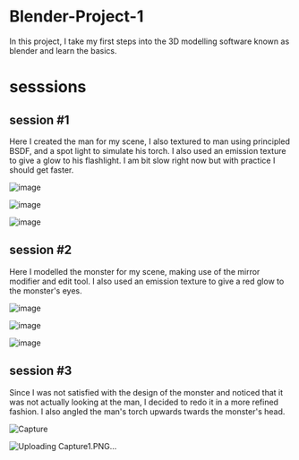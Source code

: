 # Blender-Project-1
In this project, I take my first steps into the 3D modelling software known as blender and learn the basics.

# sesssions
## session #1
Here I created the man for my scene, I also textured to man using principled BSDF, and a spot light to simulate his torch. I also used an emission texture to give a glow to his flashlight. I am bit slow right now but with practice I should get faster.

![image](https://github.com/Da-rab/Blender-Project-1/assets/174678233/d7edfeca-ff28-40a6-af2b-6b06e0feede2)

![image](https://github.com/Da-rab/Blender-Project-1/assets/174678233/f273f228-3be2-422d-88ba-bd4312c7e213)

![image](https://github.com/Da-rab/Blender-Project-1/assets/174678233/ee6cbde9-b60d-40d9-8428-b9a777c5a34f)

## session #2
Here I modelled the monster for my scene, making use of the mirror modifier and edit tool. I also used an emission texture to give a red glow to the monster's eyes.

![image](https://github.com/Da-rab/Blender-Project-1/assets/174678233/9fca573d-46f7-4ac9-98f8-0cce3e67a2ee)

![image](https://github.com/Da-rab/Blender-Project-1/assets/174678233/9d6c4dde-d185-4f97-8253-ac736bb9ac03)

![image](https://github.com/Da-rab/Blender-Project-1/assets/174678233/7441272a-8e34-413e-abb7-f3a39c55c4b5)

## session #3
Since I was not satisfied with the design of the monster and noticed that it was not actually looking at the man, I decided to redo it in a more refined fashion. I also angled the man's torch upwards twards the monster's head.

![Capture](https://github.com/Da-rab/Blender-Project-1/assets/174678233/6334951d-f43a-469f-a03c-e8016eca9a7d)

![Uploading Capture1.PNG…]()
